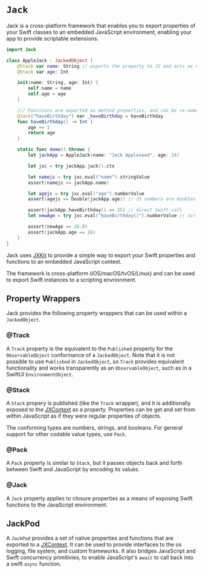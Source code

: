 # ``Jack``

Jack is a cross-platform framework that enables you to export
properties of your Swift classes to an embedded JavaScript environment,
enabling your app to provide scriptable extensions.

```swift
import Jack

class AppleJack : JackedObject { 
    @Stack var name: String // exports the property to JS and acts as Combine.Published 
    @Stack var age: Int

    init(name: String, age: Int) {
        self.name = name
        self.age = age
    }

    /// Functions are exported as method properties, and can be re-named for export
    @Jack("haveBirthday") var _haveBirthday = haveBirthday
    func haveBirthday() -> Int {
        age += 1
        return age
    }

    static func demo() throws {
        let jackApp = AppleJack(name: "Jack Appleseed", age: 24)

        let jxc = try jackApp.jack().ctx

        let namejs = try jxc.eval("name").stringValue
        assert(namejs == jackApp.name)

        let agejs = try jxc.eval("age").numberValue
        assert(agejs == Double(jackApp.age)) // JS numbers are doubles

        assert(jackApp.haveBirthday() == 25) // direct Swift call
        let newAge = try jxc.eval("haveBirthday()").numberValue // script invocation

        assert(newAge == 26.0)
        assert(jackApp.age == 26)
    }
}

```


Jack uses [JXKit](https://www.jective.org/JXKit/documentation/jxkit/)
to provide a simple way to export your Swift properties
and functions to an embedded JavaScript context.

The framework is cross-platform (iOS/macOS/tvOS/Linux) and 
can be used to export Swift instances to a scripting envrionment.

## Property Wrappers

Jack provides the following property wrappers that can be
used within a ``JackedObject``.

### @Track

A ``Track`` property is the equivalent to the ``Published``
property for the ``ObservableObject`` conformance of a ``JackedObject``.
Note that it is not possible to use ``Published`` in ``JackedObject``,
so ``Track`` provides equivalent functionality and works transparently
as an ``ObservableObject``, such as in a SwiftUI ``EnvironmentObject``.

### @Stack

A ``Stack`` propery is published (like the ``Track`` wrapper), and it is
additionally exposed to the [JXContext] as a property. Properties
can be get and set from within JavaScript as if they were regular
properties of objects.

The conforming types are numbers, strings, and booleans.
For general support for other codable value types,
use ``Pack``.

### @Pack

A ``Pack`` property is similar to ``Stack``, but it passes objects
back and forth between Swift and JavaScript by encoding its values.

### @Jack

A ``Jack`` property applies to closure properties as a means
of exposing Swift functions to the JavaScript environment.


## JackPod

A ``JackPod`` provides a set of native properties and functions
that are exported to a [JXContext]. It can be used to provide
interfaces to the os logging, file system, and custom frameworks.
It also bridges JavaScript and Swift concurrency primitivies, 
to enable JavaScript's `await` to call back into a swift `async` function.


[JXContext]: https://www.jective.org/JXKit/documentation/jxkit/jxcontext
[JXValue]: https://www.jective.org/JXKit/documentation/jxkit/jxvalue
